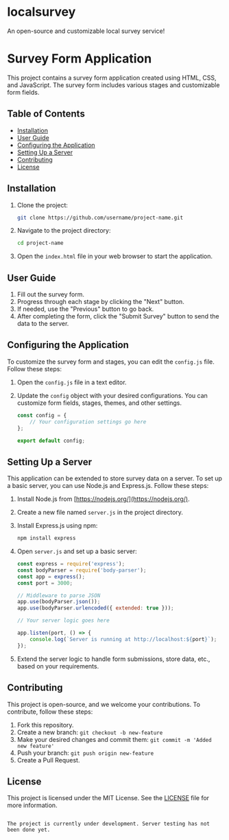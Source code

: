 # localsurvey
An open-source and customizable local survey service!



# Survey Form Application

This project contains a survey form application created using HTML, CSS, and JavaScript. The survey form includes various stages and customizable form fields.

## Table of Contents

- [Installation](#installation)
- [User Guide](#user-guide)
- [Configuring the Application](#configuring-the-application)
- [Setting Up a Server](#setting-up-a-server)
- [Contributing](#contributing)
- [License](#license)

## Installation

1. Clone the project:

   ```bash
   git clone https://github.com/username/project-name.git
   ```

2. Navigate to the project directory:

   ```bash
   cd project-name
   ```

3. Open the `index.html` file in your web browser to start the application.

## User Guide

1. Fill out the survey form.
2. Progress through each stage by clicking the "Next" button.
3. If needed, use the "Previous" button to go back.
4. After completing the form, click the "Submit Survey" button to send the data to the server.

## Configuring the Application

To customize the survey form and stages, you can edit the `config.js` file. Follow these steps:

1. Open the `config.js` file in a text editor.

2. Update the `config` object with your desired configurations. You can customize form fields, stages, themes, and other settings.

   ```javascript
   const config = {
       // Your configuration settings go here
   };

   export default config;
   ```

## Setting Up a Server

This application can be extended to store survey data on a server. To set up a basic server, you can use Node.js and Express.js. Follow these steps:

1. Install Node.js from [https://nodejs.org/](https://nodejs.org/).

2. Create a new file named `server.js` in the project directory.

3. Install Express.js using npm:

   ```bash
   npm install express
   ```

4. Open `server.js` and set up a basic server:

   ```javascript
   const express = require('express');
   const bodyParser = require('body-parser');
   const app = express();
   const port = 3000;

   // Middleware to parse JSON
   app.use(bodyParser.json());
   app.use(bodyParser.urlencoded({ extended: true }));

   // Your server logic goes here

   app.listen(port, () => {
       console.log(`Server is running at http://localhost:${port}`);
   });
   ```

5. Extend the server logic to handle form submissions, store data, etc., based on your requirements.

## Contributing

This project is open-source, and we welcome your contributions. To contribute, follow these steps:

1. Fork this repository.
2. Create a new branch: `git checkout -b new-feature`
3. Make your desired changes and commit them: `git commit -m 'Added new feature'`
4. Push your branch: `git push origin new-feature`
5. Create a Pull Request.

## License

This project is licensed under the MIT License. See the [LICENSE](LICENSE) file for more information.
```

The project is currently under development. Server testing has not been done yet.
